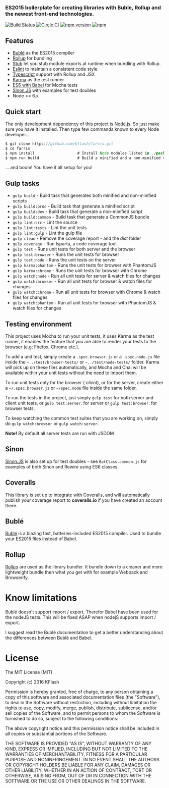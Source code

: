 ### ES2015 boilerplate for creating libraries with Buble, Rollup and the newest front-end technologies.

[![Build Status](https://travis-ci.org/Kflash/farris.svg?branch=master)](https://travis-ci.org/Kflash/farris)
[![Circle CI](https://circleci.com/gh/Kflash/farris/tree/master.svg?style=svg)](https://circleci.com/gh/Kflash/farris/tree/master)
[![npm version](https://badge.fury.io/js/farris.svg)](https://badge.fury.io/js/farris)
[![npm](https://img.shields.io/npm/l/express.svg?style=flat-square)](https://github.com/kflash/farris/blob/master/LICENSE.md)

## Features

* [Bublé](https://gitlab.com/Rich-Harris/buble) as the ES2015 compiler
* [Rollup](http://rollupjs.org/) for bundling
* [Stub](https://github.com/eventualbuddha/rollup-plugin-stub) let you stub module exports at runtime when bundling with Rollup.
* [Eslint](http://eslint.org/) to maintain a consistent code style
* [Typescript](https://github.com/rollup/rollup-plugin-typescript) support with Rollup and JSX
* [Karma](http://karma-runner.github.io/0.13/index.html) as the test runner
* [ES6 with Babel](http://babeljs.io/) for Mocha tests
* [Sinon.JS](http://sinonjs.org/) with examples for test doubles
* Node >= 6.x

## Quick start

The only development dependency of this project is [Node.js](https://nodejs.org/en/). So just make sure you have it installed. Then type few commands known to every Node developer...

```js
$ git clone https://github.com/kflash/farris.git
$ cd farris
$ npm install                   # Install Node modules listed in ./package.json
$ npm run build                 # Build a minified and a non-minified version of the library
```

... and boom! You have it all setup for you!

## Gulp tasks

* `gulp build` - Build task that generates both minified and non-minified scripts
* `gulp build:prod` - Build task that generate a minified script
* `gulp build:dev` - Build task that generate a non-minified script
* `gulp build:common` - Build task that generate a CommonJS bundle
* `gulp lint:src` - Lint the source
* `gulp lint:tests` - Lint the unit tests
* `gulp lint:gulp` - Lint the gulp file
* `gulp clean` - Remove the coverage report - and the *dist* folder
* `gulp coverage` - Run Isparta, a code coverage tool
* `gulp test` - Runs unit tests for both server and the browser
* `gulp test:browser` - Runs the unit tests for browser
* `gulp test:node` - Runs the unit tests on the server
* `gulp karma:phantom` - Runs the unit tests for browser with PhantomJS
* `gulp karma:chrome` - Runs the unit tests for browser with Chrome
* `gulp watch:node` - Run all unit tests for server & watch files for changes
* `gulp watch:browser` - Run all unit tests for browser & watch files for changes
* `gulp watch:chrome` - Run all unit tests for browser with Chrome & watch files for changes
* `gulp watch:phantom` - Run all unit tests for browser with PhantomJS & watch files for changes


## Testing environment

This project uses Mocha to run your unit tests, it uses Karma as the test runner, it enables the feature that you are able to render your tests to the browser (e.g: Firefox, Chrome etc.).

To add a unit test, simply create a `.spec.browser.js` or a `.spec.node.js` file inside the `~../test/browser-tests/` or `~../test/node-tests/` folder. Karma will pick up on these files automatically, and Mocha and Chai will be available within your unit tests without the need to import them.

To run unit tests only for the browser ( *client*), or for the server, create either a `~/.spec.browser.js` or `~/spec.node` file inside the same folder.

To run the tests in the project, just simply `gulp test` for both server and client unit tests, or `gulp test:server`. for server or `gulp test:browser`. for browser tests.

To keep watching the common test suites that you are working on, simply do `gulp watch:browser` or `gulp watch:server`.

**Note!** By default all server tests are run with JSDOM

## Sinon

[Sinon.JS](http://sinonjs.org/) is also set up for test doubles - see `BatClass.common.js` for examples of both Sinon and Rewire using ES6 classes.

## Coveralls

This library is set up to integrate with Coveralls, and will automatically publish your coverage report to **coveralls.io** if you have created an account there.

## Bublé

[Bublé](https://gitlab.com/Rich-Harris/buble) is a blazing fast, batteries-included ES2015 compiler. Used to bundle your ES2015 files instead of Babel.

## Rollup

[Rollup](http://rollupjs.org/) are used as the library bundler. It bundle down to a cleaner and more lightweight bundle then what you get with for example Webpack and Browserify.

# Know limitations

Bublé doesn't support import / export. Therefor Babel have been used for the nodeJS tests. This will be fixed ASAP when nodejS supports import / export.

I suggest read the Bublé documentation to get a better understanding about the differences between Bublé and Babel.


# License

The MIT License (MIT)

Copyright (c) 2016 KFlash

Permission is hereby granted, free of charge, to any person obtaining a copy of this software and associated documentation files (the "Software"), to deal in the 
Software without restriction, including without limitation the rights to use, copy, modify, merge, publish, distribute, sublicense, and/or sell copies of the Software, 
and to permit persons to whom the Software is furnished to do so, subject to the following conditions:

The above copyright notice and this permission notice shall be included in all copies or substantial portions of the Software.

THE SOFTWARE IS PROVIDED "AS IS", WITHOUT WARRANTY OF ANY KIND, EXPRESS OR IMPLIED, INCLUDING BUT NOT LIMITED TO THE WARRANTIES OF MERCHANTABILITY, FITNESS FOR A 
PARTICULAR PURPOSE AND NONINFRINGEMENT. IN NO EVENT SHALL THE AUTHORS OR COPYRIGHT HOLDERS BE LIABLE FOR ANY CLAIM, DAMAGES OR OTHER LIABILITY, WHETHER IN AN ACTION 
OF CONTRACT, TORT OR OTHERWISE, ARISING FROM, OUT OF OR IN CONNECTION WITH THE SOFTWARE OR THE USE OR OTHER DEALINGS IN THE SOFTWARE.
